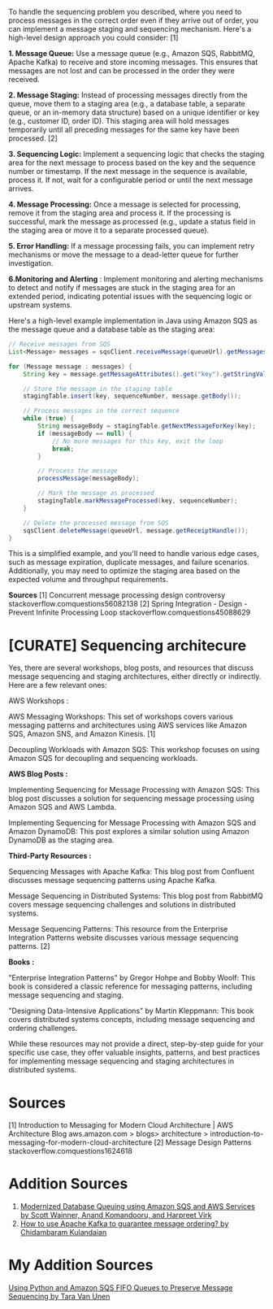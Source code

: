 
To handle the sequencing problem you described, where you need to process messages in the correct order even if they arrive out of order, you can implement a message staging and sequencing mechanism. Here's a high-level design approach you could consider: [1]

**1. Message Queue:** Use a message queue (e.g., Amazon SQS, RabbitMQ, Apache Kafka) to receive and store incoming messages. This ensures that messages are not lost and can be processed in the order they were received.

**2. Message Staging:** Instead of processing messages directly from the queue, move them to a staging area (e.g., a database table, a separate queue, or an in-memory data structure) based on a unique identifier or key (e.g., customer ID, order ID). This staging area will hold messages temporarily until all preceding messages for the same key have been processed. [2]

**3. Sequencing Logic:** Implement a sequencing logic that checks the staging area for the next message to process based on the key and the sequence number or timestamp. If the next message in the sequence is available, process it. If not, wait for a configurable period or until the next message arrives.

**4. Message Processing:** Once a message is selected for processing, remove it from the staging area and process it. If the processing is successful, mark the message as processed (e.g., update a status field in the staging area or move it to a separate processed queue).

**5. Error Handling:** If a message processing fails, you can implement retry mechanisms or move the message to a dead-letter queue for further investigation.

**6.Monitoring and Alerting** : Implement monitoring and alerting mechanisms to detect and notify if messages are stuck in the staging area for an extended period, indicating potential issues with the sequencing logic or upstream systems.

Here's a high-level example implementation in Java using Amazon SQS as the message queue and a database table as the staging area:

```java
// Receive messages from SQS
List<Message> messages = sqsClient.receiveMessage(queueUrl).getMessages();

for (Message message : messages) {
    String key = message.getMessageAttributes().get("key").getStringValue();

    // Store the message in the staging table
    stagingTable.insert(key, sequenceNumber, message.getBody());

    // Process messages in the correct sequence
    while (true) {
        String messageBody = stagingTable.getNextMessageForKey(key);
        if (messageBody == null) {
            // No more messages for this key, exit the loop
            break;
        }

        // Process the message
        processMessage(messageBody);

        // Mark the message as processed
        stagingTable.markMessageProcessed(key, sequenceNumber);
    }

    // Delete the processed message from SQS
    sqsClient.deleteMessage(queueUrl, message.getReceiptHandle());
}

```

This is a simplified example, and you'll need to handle various edge cases, such as message expiration, duplicate messages, and failure scenarios. Additionally, you may need to optimize the staging area based on the expected volume and throughput requirements.

**Sources**
[1] Concurrent message processing design controversy
stackoverflow.comquestions56082138
[2] Spring Integration - Design - Prevent Infinite Processing Loop
stackoverflow.comquestions45088629

# [CURATE] Sequencing architecure

Yes, there are several workshops, blog posts, and resources that discuss message sequencing and staging architectures, either directly or indirectly. Here are a few relevant ones:

AWS Workshops :

AWS Messaging Workshops: This set of workshops covers various messaging patterns and architectures using AWS services like Amazon SQS, Amazon SNS, and Amazon Kinesis. [1]

Decoupling Workloads with Amazon SQS: This workshop focuses on using Amazon SQS for decoupling and sequencing workloads.

**AWS Blog Posts :**

Implementing Sequencing for Message Processing with Amazon SQS: This blog post discusses a solution for sequencing message processing using Amazon SQS and AWS Lambda.

Implementing Sequencing for Message Processing with Amazon SQS and Amazon DynamoDB: This post explores a similar solution using Amazon DynamoDB as the staging area.

**Third-Party Resources :**

Sequencing Messages with Apache Kafka: This blog post from Confluent discusses message sequencing patterns using Apache Kafka.

Message Sequencing in Distributed Systems: This blog post from RabbitMQ covers message sequencing challenges and solutions in distributed systems.

Message Sequencing Patterns: This resource from the Enterprise Integration Patterns website discusses various message sequencing patterns. [2]

**Books :**

"Enterprise Integration Patterns" by Gregor Hohpe and Bobby Woolf: This book is considered a classic reference for messaging patterns, including message sequencing and staging.

"Designing Data-Intensive Applications" by Martin Kleppmann: This book covers distributed systems concepts, including message sequencing and ordering challenges.

While these resources may not provide a direct, step-by-step guide for your specific use case, they offer valuable insights, patterns, and best practices for implementing message sequencing and staging architectures in distributed systems.

# Sources
[1] Introduction to Messaging for Modern Cloud Architecture | AWS Architecture Blog
aws.amazon.com > blogs> architecture > introduction-to-messaging-for-modern-cloud-architecture
[2] Message Design Patterns
stackoverflow.comquestions1624618

# Addition Sources

1. [Modernized Database Queuing using Amazon SQS and AWS Services by Scott Wainner, Anand Komandooru, and Harpreet Virk](https://aws.amazon.com/blogs/architecture/modernized-database-queuing-using-amazon-sqs-and-aws-services/)
2. [How to use Apache Kafka to guarantee message ordering? by Chidambaram Kulandaian](https://medium.com/latentview-data-services/how-to-use-apache-kafka-to-guarantee-message-ordering-ac2d00da6c22)

# My Addition Sources

[Using Python and Amazon SQS FIFO Queues to Preserve Message Sequencing by Tara Van Unen](https://aws.amazon.com/blogs/developer/using-python-and-amazon-sqs-fifo-queues-to-preserve-message-sequencing/)
